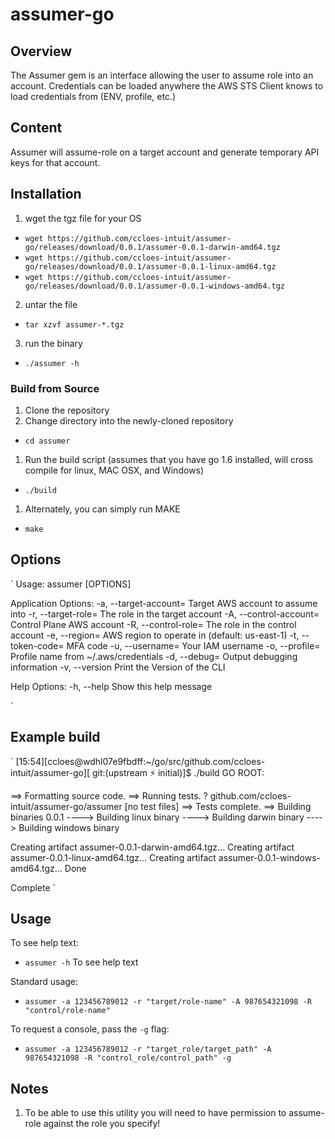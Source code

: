 assumer-go
==================
## Overview ##
The Assumer gem is an interface allowing the user to assume role into an account.  Credentials can be loaded anywhere the AWS STS Client knows to load credentials from (ENV, profile, etc.)

## Content ##
Assumer will assume-role on a target account and generate temporary API keys for that account.

## Installation ##

1. wget the tgz file for your OS
  * `wget https://github.com/ccloes-intuit/assumer-go/releases/download/0.0.1/assumer-0.0.1-darwin-amd64.tgz`
  * `wget https://github.com/ccloes-intuit/assumer-go/releases/download/0.0.1/assumer-0.0.1-linux-amd64.tgz`
  * `wget https://github.com/ccloes-intuit/assumer-go/releases/download/0.0.1/assumer-0.0.1-windows-amd64.tgz`
2. untar the file
  * `tar xzvf assumer-*.tgz`
3. run the binary
  * `./assumer -h`

### Build from Source ###

1. Clone the repository
1. Change directory into the newly-cloned repository
  * `cd assumer`
1. Run the build script (assumes that you have go 1.6 installed, will cross compile for linux, MAC OSX, and Windows)
  * `./build`
1. Alternately, you can simply run MAKE 
  * `make`

## Options
`
Usage:
  assumer [OPTIONS]

Application Options:
  -a, --target-account=  Target AWS account to assume into
  -r, --target-role=     The role in the target account
  -A, --control-account= Control Plane AWS account
  -R, --control-role=    The role in the control account
  -e, --region=          AWS region to operate in (default: us-east-1)
  -t, --token-code=      MFA code
  -u, --username=        Your IAM username
  -o, --profile=         Profile name from ~/.aws/credentials
  -d, --debug=           Output debugging information
  -v, --version          Print the Version of the CLI

Help Options:
  -h, --help             Show this help message

`

## Example build

`
[15:54][ccloes@wdhl07e9fbdff:~/go/src/github.com/ccloes-intuit/assumer-go][ git:(upstream ⚡ initial)]$ ./build
GO ROOT: 

==> Formatting source code.
==> Running tests.
?       github.com/ccloes-intuit/assumer-go/assumer     [no test files]
==> Tests complete.
==> Building binaries 0.0.1
----> Building linux binary
----> Building darwin binary
----> Building windows binary

Creating artifact assumer-0.0.1-darwin-amd64.tgz...
Creating artifact assumer-0.0.1-linux-amd64.tgz...
Creating artifact assumer-0.0.1-windows-amd64.tgz...
Done

Complete
`

## Usage ##

To see help text:
  * `assumer -h` To see help text

Standard usage:
  * `assumer -a 123456789012 -r "target/role-name" -A 987654321098 -R "control/role-name" `

To request a console, pass the `-g` flag:
  * `assumer -a 123456789012 -r "target_role/target_path" -A 987654321098 -R "control_role/control_path" -g`

## Notes ##
 1. To be able to use this utility you will need to have permission to assume-role against the role you specify!
